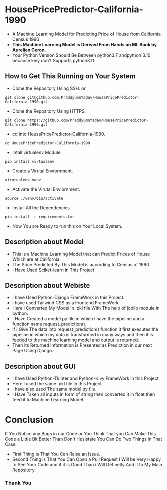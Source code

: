 # HousePricePredictor-California-1990
- A Machine Learning Model for Predicting Price of House from California Census 1990
- **This Machine Learning Model is Derived From Hands on ML Book by Aurelien Geron.**
- Your Python Version Should Be Between python3.7 andpython 3.10 because kivy don't Supports python3.11
## How to Get This Running on Your System
- Clone the Repository Using SSH. or
```
git clone git@github.com:PraddyumnYadav/HousePricePredictor-California-1990.git
```
- Clone the Repository Using HTTPS.
```
git clone https://github.com/PraddyumnYadav/HousePricePredictor-California-1990.git
```
- cd into HousePricePredictor-California-1990.
```
cd HousePricePredictor-California-1990
```
- Intall virtualenv Module.
```
pip install virtualenv
```
- Create a Virutal Enviornment.
```
virutualenv venv
```
- Activate the Virutal Enviornment.
```
source ./venv/bin/activate
```
- Install All the Dependencies.
```
pip install -r requirements.txt
```
- Now You are Ready to run this on Your Local System.
## Description about Model
- This is a Machine Learning Model that can Predict Prices of House Which are at California.
- The Price Predicted By This Model is according to Census of 1990.
- I Have Used Sciket-learn in This Project
## Description about Webiste
- I have Used Python-Django FrameWork in this Project.
- I have used Tailwind CSS as a Frontend FrameWork
- Here i Converted My Model in .pkl file With The help of joblib module in python.
- I Have Created a model.py file in which i have the pipeline and a function name request_prediction().
- if i Give The data into request_prediction() function it first executes the pipeline in which my data is transformed in many ways and then it is feeded to the machine learning model and output is returned.
- Then its Returned Information is Presented as Prediction in our next Page Using Django.
## Description about GUI
- I have Used Python-Tkinter and Python-Kivy FrameWork in this Project.
- Here i used the same .pkl file in this Project.
- I have also used The same model.py file.
- I Have Taken all inputs in form of string then converted it in float then feed it to Machine Learning Model.
# Conclusion
If You Notice any Bugs in our Code or You Think That you Can Make This Code a Little Bit Better Than Don't Hesistate You Can Do Two Things in That Case
- First Thing is That You Can Raise an Issue.
- Second Thing is That You Can Open a Pull Request I Will be Very Happy to See Your Code and if it is Good Than i Will Definetly Add it to My Main Repository.
### Thank You

